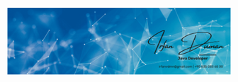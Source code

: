 <img src="https://github.com/irfndmn/irfndmn/blob/dmn/Brown%20Wood%20Minimalist%20Profile%20LinkedIn%20Banner.png?raw=true"> </img>
